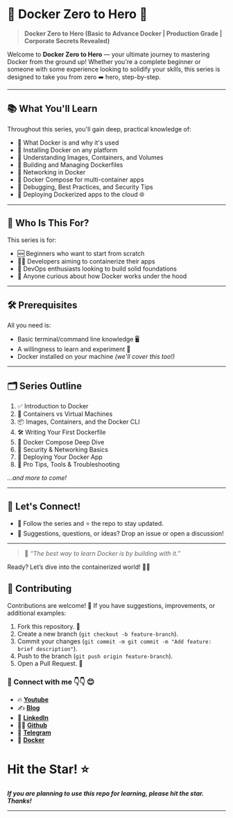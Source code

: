 # 🐳 Docker Zero to Hero 🚀

> **Docker Zero to Hero (Basic to Advance Docker | Production Grade | Corporate Secrets Revealed)**

Welcome to **Docker Zero to Hero** — your ultimate journey to mastering Docker from the ground up! Whether you're a complete beginner or someone with some experience looking to solidify your skills, this series is designed to take you from zero ➡️ hero, step-by-step.




---

## 📚 What You'll Learn

Throughout this series, you'll gain deep, practical knowledge of:

- 🔹 What Docker is and why it's used
- 🔹 Installing Docker on any platform
- 🔹 Understanding Images, Containers, and Volumes
- 🔹 Building and Managing Dockerfiles
- 🔹 Networking in Docker
- 🔹 Docker Compose for multi-container apps
- 🔹 Debugging, Best Practices, and Security Tips
- 🔹 Deploying Dockerized apps to the cloud 🌐

---

## 🧭 Who Is This For?

This series is for:

- 🆕 Beginners who want to start from scratch
- 👨‍💻 Developers aiming to containerize their apps
- 🧠 DevOps enthusiasts looking to build solid foundations
- 🔧 Anyone curious about how Docker works under the hood

---

## 🛠️ Prerequisites

All you need is:

- Basic terminal/command line knowledge 🖥️
- A willingness to learn and experiment 🎯
- Docker installed on your machine *(we'll cover this too!)*

---

## 🗂️ Series Outline

1. ✅ Introduction to Docker
2. 🧱 Containers vs Virtual Machines
3. 📦 Images, Containers, and the Docker CLI
4. 🛠️ Writing Your First Dockerfile
5. 🔄 Docker Compose Deep Dive
6. 🔐 Security & Networking Basics
7. 🚢 Deploying Your Docker App
8. 🧠 Pro Tips, Tools & Troubleshooting

*...and more to come!*

---

## 🤝 Let's Connect!

- 🔔 Follow the series and ⭐️ the repo to stay updated.
- 💬 Suggestions, questions, or ideas? Drop an issue or open a discussion!

---

> 🧠 *“The best way to learn Docker is by building with it.”*

Ready? Let’s dive into the containerized world! 🐳🔥


## 🤝 Contributing

Contributions are welcome! 🙌 If you have suggestions, improvements, or additional examples:
1. Fork this repository. 🍴
2. Create a new branch (`git checkout -b feature-branch`).
3. Commit your changes (`git commit -m git commit -m "Add feature: brief description"`).
4. Push to the branch (`git push origin feature-branch`).
5. Open a Pull Request. 🚀


### 💼 Connect with me 👇👇 😊

- 🔥 [**Youtube**](https://www.youtube.com/@DevOpsinAction?sub_confirmation=1)
- ✍ [**Blog**](https://ibraransari.blogspot.com/)
- 💼 [**LinkedIn**](https://www.linkedin.com/in/ansariibrar/)
- 👨‍💻 [**Github**](https://github.com/meibraransari?tab=repositories)
- 💬 [**Telegram**](https://t.me/DevOpsinActionTelegram)
- 🐳 [**Docker**](https://hub.docker.com/u/ibraransaridocker)

# Hit the Star! ⭐
***If you are planning to use this repo for learning, please hit the star. Thanks!***
****